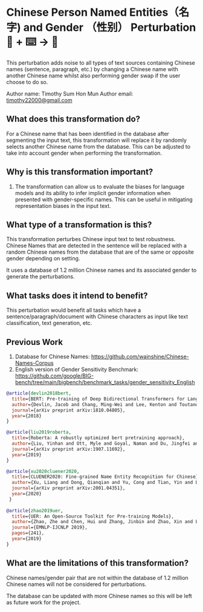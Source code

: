 # Chinese Person Named Entities（名字) and Gender （性别） Perturbation  🦎  + ⌨️ → 🐍
This perturbation adds noise to all types of text sources containing Chinese names (sentence, paragraph, etc.) by changing a Chinese name with another Chinese name whilst also performing gender swap if the user choose to do so.

Author name: Timothy Sum Hon Mun
Author email: timothy22000@gmail.com

## What does this transformation do?
For a Chinese name that has been identified in the database after segmenting the input text, this transformation will replace it by randomly selects another Chinese name from the database. This can be adjusted to take into account gender when performing the transformation.

## Why is this transformation important?
1. The transformation can allow us to evaluate the biases for language models and its ability to infer implicit gender information when presented with gender-specific names. This can be useful in mitigating representation biases in the input text.

## What type of a transformation is this?
This transformation perturbes Chinese input text to test robustness. Chinese Names that are detected in the sentence will be replaced with a random Chinese names from the database that are of the same or opposite gender depending on setting.  

It uses a database of 1.2 million Chinese names and its associated gender to generate the perturbations.

## What tasks does it intend to benefit?
This perturbation would benefit all tasks which have a sentence/paragraph/document with Chinese characters as input like text classification, 
text generation, etc.

## Previous Work

1) Database for Chinese Names: https://github.com/wainshine/Chinese-Names-Corpus
2) English version of Gender Sensitivity Benchmark: https://github.com/google/BIG-bench/tree/main/bigbench/benchmark_tasks/gender_sensitivity_English

```bibtex
@article{devlin2018bert,
  title={BERT: Pre-training of Deep Bidirectional Transformers for Language Understanding},
  author={Devlin, Jacob and Chang, Ming-Wei and Lee, Kenton and Toutanova, Kristina},
  journal={arXiv preprint arXiv:1810.04805},
  year={2018}
}

@article{liu2019roberta,
  title={Roberta: A robustly optimized bert pretraining approach},
  author={Liu, Yinhan and Ott, Myle and Goyal, Naman and Du, Jingfei and Joshi, Mandar and Chen, Danqi and Levy, Omer and Lewis, Mike and Zettlemoyer, Luke and Stoyanov, Veselin},
  journal={arXiv preprint arXiv:1907.11692},
  year={2019}
}

@article{xu2020cluener2020,
  title={CLUENER2020: Fine-grained Name Entity Recognition for Chinese},
  author={Xu, Liang and Dong, Qianqian and Yu, Cong and Tian, Yin and Liu, Weitang and Li, Lu and Zhang, Xuanwei},
  journal={arXiv preprint arXiv:2001.04351},
  year={2020}
 }
 
@article{zhao2019uer,
  title={UER: An Open-Source Toolkit for Pre-training Models},
  author={Zhao, Zhe and Chen, Hui and Zhang, Jinbin and Zhao, Xin and Liu, Tao and Lu, Wei and Chen, Xi and Deng, Haotang and Ju, Qi and Du, Xiaoyong},
  journal={EMNLP-IJCNLP 2019},
  pages={241},
  year={2019}
}
```

## What are the limitations of this transformation?
Chinese names/gender pair that are not within the database of 1.2 million Chinese names will not be considered for perturbations.

The database can be updated with more Chinese names so this will be left as future work for the project.

